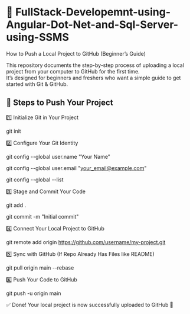 # 🚀 FullStack-Developemnt-using-Angular-Dot-Net-and-Sql-Server-using-SSMS

How to Push a Local Project to GitHub (Beginner’s Guide)

This repository documents the step-by-step process of uploading a local project from your computer to GitHub for the first time.  
It’s designed for beginners and freshers who want a simple guide to get started with Git & GitHub.

## 📌 Steps to Push Your Project

1️⃣ Initialize Git in Your Project

git init

2️⃣ Configure Your Git Identity

git config --global user.name "Your Name"

git config --global user.email "your_email@example.com"

git config --global --list

3️⃣ Stage and Commit Your Code

git add .

git commit -m "Initial commit"

4️⃣ Connect Your Local Project to GitHub

git remote add origin https://github.com/username/my-project.git

5️⃣ Sync with GitHub (If Repo Already Has Files like README)

git pull origin main --rebase

6️⃣ Push Your Code to GitHub

git push -u origin main

✅ Done!
Your local project is now successfully uploaded to GitHub 🎉
